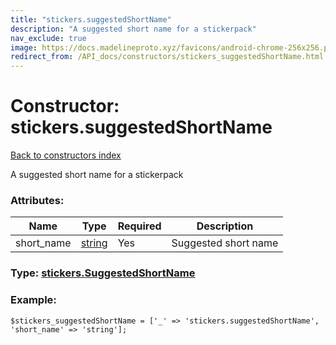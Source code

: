 ```yaml
---
title: "stickers.suggestedShortName"
description: "A suggested short name for a stickerpack"
nav_exclude: true
image: https://docs.madelineproto.xyz/favicons/android-chrome-256x256.png
redirect_from: /API_docs/constructors/stickers_suggestedShortName.html
---
```

# Constructor: stickers.suggestedShortName  
[Back to constructors index](/API_docs/constructors/index.html)



A suggested short name for a stickerpack

### Attributes:

| Name     |    Type       | Required | Description |
|----------|---------------|----------|-------------|
|short\_name|[string](/API_docs/types/string.html) | Yes|Suggested short name|



### Type: [stickers.SuggestedShortName](/API_docs/types/stickers.SuggestedShortName.html)


### Example:

```
$stickers_suggestedShortName = ['_' => 'stickers.suggestedShortName', 'short_name' => 'string'];
```  
